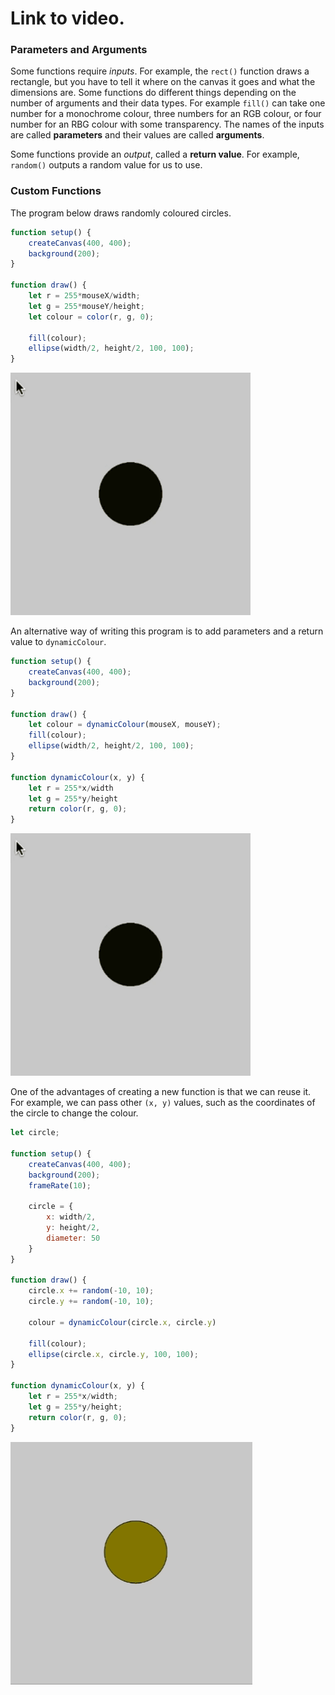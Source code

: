 # Link to video.

### Parameters and Arguments

Some functions require *inputs*. For example, the `rect()` function draws a rectangle, but you have to tell it where on the canvas it goes and what the dimensions are. Some functions do different things depending on the number of arguments and their data types. For example `fill()` can take one number for a monochrome colour, three numbers for an RGB colour, or four number for an RBG colour with some transparency. The names of the inputs are called **parameters** and their values are called **arguments**. 

Some functions provide an *output*, called a **return value**. For example, `random()` outputs a random value for us to use.

### Custom Functions

The program below draws randomly coloured circles.

```js
function setup() {
    createCanvas(400, 400);
    background(200);
}

function draw() {
    let r = 255*mouseX/width;
    let g = 255*mouseY/height;
    let colour = color(r, g, 0);
    
    fill(colour);
    ellipse(width/2, height/2, 100, 100);
}
```

![](../../Images/dynamic_colour_1.gif)

An alternative way of writing this program is to add parameters and a return value to `dynamicColour`.

```js
function setup() {
    createCanvas(400, 400);
    background(200);
}

function draw() {
    let colour = dynamicColour(mouseX, mouseY);
    fill(colour);
    ellipse(width/2, height/2, 100, 100);
}

function dynamicColour(x, y) {
    let r = 255*x/width
    let g = 255*y/height
    return color(r, g, 0);
}
```

![](../../Images/dynamic_colour_1.gif)

One of the advantages of creating a new function is that we can reuse it. For example, we can pass other `(x, y)` values, such as the coordinates of the circle to change the colour.

```js
let circle;

function setup() {
    createCanvas(400, 400);
    background(200);
    frameRate(10);
    
    circle = {
        x: width/2,
        y: height/2,
        diameter: 50
    }
}

function draw() {
    circle.x += random(-10, 10);
    circle.y += random(-10, 10);
    
    colour = dynamicColour(circle.x, circle.y)
    
    fill(colour);
    ellipse(circle.x, circle.y, 100, 100);
}

function dynamicColour(x, y) {
    let r = 255*x/width;
    let g = 255*y/height;
    return color(r, g, 0);
}
```

![](../../Images/dynamic_colour_2.gif)
